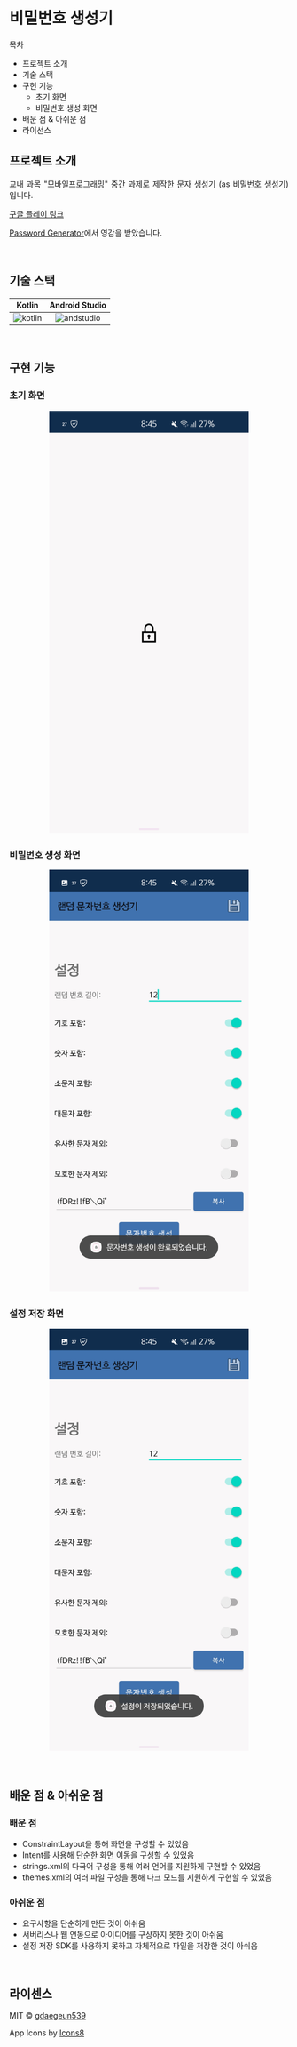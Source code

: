 # 비밀번호 생성기

목차
* 프로젝트 소개
* 기술 스택
* 구현 기능
	* 초기 화면
	* 비밀번호 생성 화면
* 배운 점 & 아쉬운 점
* 라이선스

## 프로젝트 소개

<p align="justify">
교내 과목 "모바일프로그래밍" 중간 과제로 제작한 문자 생성기 (as 비밀번호 생성기) 입니다.

[구글 플레이 링크](https://play.google.com/store/apps/details?id=kr.fndna.pw_generator)

[Password Generator](https://passwordsgenerator.net/)에서 영감을 받았습니다.
</p>

<br>

## 기술 스택

|  Kotlin   | Android Studio |
|:---------:| :--------: |
| ![kotlin] | <img src="https://cdn.worldvectorlogo.com/logos/android-studio-1.svg" alt="andstudio" width=100 /> |

<br>

## 구현 기능

### 초기 화면

<p align="center">
<img src="/readme_assets/splash_screen.jpg" alt="complete_gen"/ width=360 >
</p>

### 비밀번호 생성 화면
<p align="center">
<img src="/readme_assets/complete_gen.jpg" alt="complete_gen"/ width=360 >
</p>

### 설정 저장 화면
<p align="center">
<img src="/readme_assets/save_config.jpg" alt="complete_gen"/ width=360 >
</p>

<br>

## 배운 점 & 아쉬운 점

### 배운 점
<p align="justify">

- ConstraintLayout을 통해 화면을 구성할 수 있었음
- Intent를 사용해 단순한 화면 이동을 구성할 수 있었음
- strings.xml의 다국어 구성을 통해 여러 언어를 지원하게 구현할 수 있었음
- themes.xml의 여러 파일 구성을 통해 다크 모드를 지원하게 구현할 수 있었음
</p>

### 아쉬운 점
<p align="justify">

- 요구사항을 단순하게 만든 것이 아쉬움
- 서버리스나 웹 연동으로 아이디어를 구상하지 못한 것이 아쉬움
- 설정 저장 SDK를 사용하지 못하고 자체적으로 파일을 저장한 것이 아쉬움
</p>

<br>

## 라이센스

MIT &copy; [gdaegeun539](mailto:gdaegeun539@gmail.com)

App Icons by [Icons8](https://icons8.com/)

<!-- Stack Icon Refernces -->

[kotlin]: https://upload.wikimedia.org/wikipedia/commons/0/06/Kotlin_Icon.svg 
